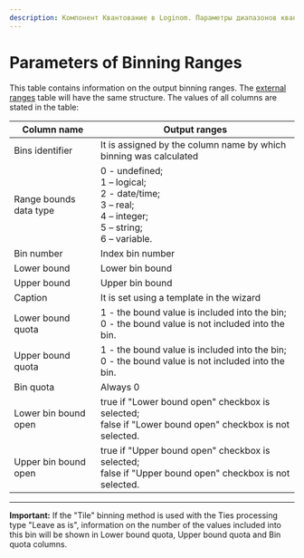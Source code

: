 ```yaml
---
description: Компонент Квантование в Loginom. Параметры диапазонов квантования.
---
```

# Parameters of Binning Ranges

This table contains information on the output binning ranges. The [external ranges](./external-ranges.md) table will have the same structure. The values of all columns are stated in the table:

| Column name | Output ranges |
| ------- | ------- |
| Bins identifier | It is assigned by the column name by which binning was calculated |
| Range bounds data type | 0 - undefined; <br> 1 – logical; <br>  2 - date/time; <br> 3 – real; <br> 4 – integer; <br>  5 – string; <br> 6 – variable. |
| Bin number | Index bin number |
| Lower bound | Lower bin bound |
| Upper bound | Upper bin bound |
| Caption | It is set using a template in the wizard |
| Lower bound quota | 1 - the bound value is included into the bin; <br> 0 - the bound value is not included into the bin. |
| Upper bound quota | 1 - the bound value is included into the bin; <br> 0 - the bound value is not included into the bin. |
| Bin quota | Always 0 |
| Lower bin bound open | true if "Lower bound open" checkbox is selected; <br> false if "Lower bound open" checkbox is not selected. |
| Upper bin bound open | true if "Upper bound open" checkbox is selected; <br> false if "Upper bound open" checkbox is not selected. |

-------

**Important:** If the "Tile" binning method is used with the Ties processing type "Leave as is", information on the number of the values included into this bin will be shown in Lower bound quota, Upper bound quota and Bin quota columns.
